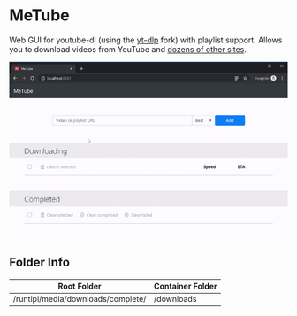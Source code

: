 # MeTube

Web GUI for youtube-dl (using the [yt-dlp](https://github.com/yt-dlp/yt-dlp) fork) with playlist support. Allows you to download videos from YouTube and [dozens of other sites](https://github.com/yt-dlp/yt-dlp/blob/master/supportedsites.md).

![screenshot1](screenshot.gif)

## Folder Info

| Root Folder                           | Container Folder |
|---------------------------------------|------------------|
| /runtipi/media/downloads/complete/    | /downloads       |